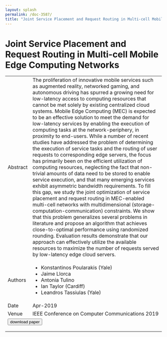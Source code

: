 ```yaml
---
layout: splash
permalink: /doc-3587/
title: "Joint Service Placement and Request Routing in Multi-cell Mobile Edge Computing Networks"
---
```


# Joint Service Placement and Request Routing in Multi-cell Mobile Edge Computing Networks

<table>
    <tbody>
    <tr>
        <td>Abstract</td>
        <td>The proliferation of innovative mobile services such as augmented reality, networked gaming, and autonomous driving has spurred a growing need for low-latency access to computing resources that cannot be met solely by existing centralized cloud systems. Mobile Edge Computing (MEC) is expected to be an effective solution to meet the demand for low-latency services by enabling the execution of computing tasks at the network-periphery, in proximity to end-users. While a number of recent studies have addressed the problem of determining the execution of service tasks and the routing of user requests to corresponding edge servers, the focus has primarily been on the efficient utilization of computing resources, neglecting the fact that non-trivial amounts of data need to be stored to enable service execution, and that many emerging services exhibit asymmetric bandwidth requirements. To fill this gap, we study the joint optimization of service placement and request routing in MEC-enabled multi-cell networks with multidimensional (storage-computation-communication) constraints. We show that this problem generalizes several problems in literature and propose an algorithm that achieves close-to-optimal performance using randomized rounding. Evaluation results demonstrate that our approach can effectively utilize the available resources to maximize the number of requests served by low-latency edge cloud servers.</td>
    </tr>
    <tr>
        <td>Authors</td>
        <td>
            <ul>
                <li>Konstantinos Poularakis (Yale)</li>
                <li>Jaime Llorca</li>
                <li>Antonia Tulino</li>
                <li>Ian Taylor (Cardiff)</li>
                <li>Leandros Tassiulas (Yale)</li>
            </ul>
        </td>
    </tr>
    <tr>
        <td>Date</td>
        <td>Apr-2019</td>
    </tr>
    <tr>
        <td>Venue</td>
        <td>IEEE Conference on Computer Communications 2019</td>
    </tr>
        <tr>
            <td colspan="2">
                <form method="get" action="https://dais-ita.org/sites/default/files/PID5753171.pdf">
                    <button type="submit">download paper</button>
                </form>
            </td>
        </tr>
    </tbody>
</table>
